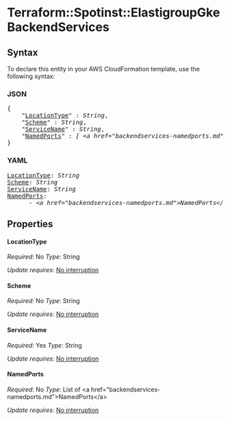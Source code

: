 # Terraform::Spotinst::ElastigroupGke BackendServices

## Syntax

To declare this entity in your AWS CloudFormation template, use the following syntax:

### JSON

<pre>
{
    "<a href="#locationtype" title="LocationType">LocationType</a>" : <i>String</i>,
    "<a href="#scheme" title="Scheme">Scheme</a>" : <i>String</i>,
    "<a href="#servicename" title="ServiceName">ServiceName</a>" : <i>String</i>,
    "<a href="#namedports" title="NamedPorts">NamedPorts</a>" : <i>[ &lt;a href=&#34;backendservices-namedports.md&#34;&gt;NamedPorts&lt;/a&gt;, ... ]</i>
}
</pre>

### YAML

<pre>
<a href="#locationtype" title="LocationType">LocationType</a>: <i>String</i>
<a href="#scheme" title="Scheme">Scheme</a>: <i>String</i>
<a href="#servicename" title="ServiceName">ServiceName</a>: <i>String</i>
<a href="#namedports" title="NamedPorts">NamedPorts</a>: <i>
      - &lt;a href=&#34;backendservices-namedports.md&#34;&gt;NamedPorts&lt;/a&gt;</i>
</pre>

## Properties

#### LocationType

_Required_: No
_Type_: String

_Update requires_: [No interruption](https://docs.aws.amazon.com/AWSCloudFormation/latest/UserGuide/using-cfn-updating-stacks-update-behaviors.html#update-no-interrupt)

#### Scheme

_Required_: No
_Type_: String

_Update requires_: [No interruption](https://docs.aws.amazon.com/AWSCloudFormation/latest/UserGuide/using-cfn-updating-stacks-update-behaviors.html#update-no-interrupt)

#### ServiceName

_Required_: Yes
_Type_: String

_Update requires_: [No interruption](https://docs.aws.amazon.com/AWSCloudFormation/latest/UserGuide/using-cfn-updating-stacks-update-behaviors.html#update-no-interrupt)

#### NamedPorts

_Required_: No
_Type_: List of &lt;a href=&#34;backendservices-namedports.md&#34;&gt;NamedPorts&lt;/a&gt;

_Update requires_: [No interruption](https://docs.aws.amazon.com/AWSCloudFormation/latest/UserGuide/using-cfn-updating-stacks-update-behaviors.html#update-no-interrupt)

